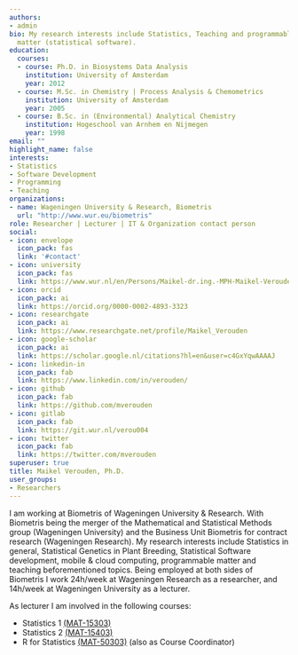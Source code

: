 ```yaml
---
authors:
- admin
bio: My research interests include Statistics, Teaching and programmable
  matter (statistical software).
education:
  courses:
  - course: Ph.D. in Biosystems Data Analysis
    institution: University of Amsterdam
    year: 2012
  - course: M.Sc. in Chemistry | Process Analysis & Chemometrics
    institution: University of Amsterdam
    year: 2005
  - course: B.Sc. in (Environmental) Analytical Chemistry
    institution: Hogeschool van Arnhem en Nijmegen
    year: 1998
email: ""
highlight_name: false
interests:
- Statistics
- Software Development
- Programming
- Teaching
organizations:
- name: Wageningen University & Research, Biometris
  url: "http://www.wur.eu/biometris"
role: Researcher | Lecturer | IT & Organization contact person
social:
- icon: envelope
  icon_pack: fas
  link: '#contact'
- icon: university
  icon_pack: fas
  link: https://www.wur.nl/en/Persons/Maikel-dr.ing.-MPH-Maikel-Verouden.htm
- icon: orcid
  icon_pack: ai
  link: https://orcid.org/0000-0002-4893-3323
- icon: researchgate
  icon_pack: ai
  link: https://www.researchgate.net/profile/Maikel_Verouden
- icon: google-scholar
  icon_pack: ai
  link: https://scholar.google.nl/citations?hl=en&user=c4GxYqwAAAAJ
- icon: linkedin-in
  icon_pack: fab
  link: https://www.linkedin.com/in/verouden/
- icon: github
  icon_pack: fab
  link: https://github.com/mverouden
- icon: gitlab
  icon_pack: fab
  link: https://git.wur.nl/verou004
- icon: twitter
  icon_pack: fab
  link: https://twitter.com/mverouden
superuser: true
title: Maikel Verouden, Ph.D.
user_groups:
- Researchers
---
```


I am working at Biometris of Wageningen University & Research. With Biometris being the merger of the Mathematical and Statistical Methods group (Wageningen University) and the Business Unit Biometris for contract research (Wageningen Research). My research interests include Statistics in general, Statistical Genetics in Plant Breeding, Statistical Software development, mobile & cloud computing, programmable matter and teaching beforementioned topics. Being employed at both sides of Biometris I work 24h/week at Wageningen Research as a researcher, and 14h/week at Wageningen University as a lecturer.

As lecturer I am involved in the following courses:

  - Statistics 1 [(MAT-15303)](https://ssc.wur.nl/Handbook/Course/MAT-15303)
  - Statistics 2 [(MAT-15403)](https://ssc.wur.nl/Handbook/Course/MAT-15403)
  - R for Statistics [(MAT-50303)](https://ssc.wur.nl/Handbook/Course/MAT-50303) (also as Course Coordinator)

<!-- {{< icon name="download" pack="fas" >}} Download my {{< staticref "media/demo_resume.pdf" "newtab" >}}resumé{{< /staticref >}}.-->
